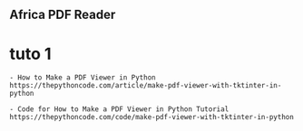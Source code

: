 ## Africa PDF Reader

# tuto 1

    - How to Make a PDF Viewer in Python
    https://thepythoncode.com/article/make-pdf-viewer-with-tktinter-in-python

    - Code for How to Make a PDF Viewer in Python Tutorial
    https://thepythoncode.com/code/make-pdf-viewer-with-tktinter-in-python